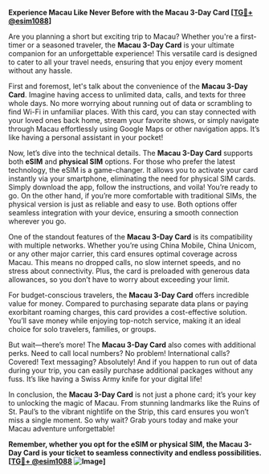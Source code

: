 **Experience Macau Like Never Before with the Macau 3-Day Card [[TG💪+ @esim1088](https://t.me/s/esim1088)]**

Are you planning a short but exciting trip to Macau? Whether you're a first-timer or a seasoned traveler, the **Macau 3-Day Card** is your ultimate companion for an unforgettable experience! This versatile card is designed to cater to all your travel needs, ensuring that you enjoy every moment without any hassle.

First and foremost, let's talk about the convenience of the **Macau 3-Day Card**. Imagine having access to unlimited data, calls, and texts for three whole days. No more worrying about running out of data or scrambling to find Wi-Fi in unfamiliar places. With this card, you can stay connected with your loved ones back home, stream your favorite shows, or simply navigate through Macau effortlessly using Google Maps or other navigation apps. It’s like having a personal assistant in your pocket!

Now, let’s dive into the technical details. The **Macau 3-Day Card** supports both **eSIM** and **physical SIM** options. For those who prefer the latest technology, the eSIM is a game-changer. It allows you to activate your card instantly via your smartphone, eliminating the need for physical SIM cards. Simply download the app, follow the instructions, and voila! You’re ready to go. On the other hand, if you’re more comfortable with traditional SIMs, the physical version is just as reliable and easy to use. Both options offer seamless integration with your device, ensuring a smooth connection wherever you go.

One of the standout features of the **Macau 3-Day Card** is its compatibility with multiple networks. Whether you’re using China Mobile, China Unicom, or any other major carrier, this card ensures optimal coverage across Macau. This means no dropped calls, no slow internet speeds, and no stress about connectivity. Plus, the card is preloaded with generous data allowances, so you don’t have to worry about exceeding your limit.

For budget-conscious travelers, the **Macau 3-Day Card** offers incredible value for money. Compared to purchasing separate data plans or paying exorbitant roaming charges, this card provides a cost-effective solution. You’ll save money while enjoying top-notch service, making it an ideal choice for solo travelers, families, or groups.

But wait—there’s more! The **Macau 3-Day Card** also comes with additional perks. Need to call local numbers? No problem! International calls? Covered! Text messaging? Absolutely! And if you happen to run out of data during your trip, you can easily purchase additional packages without any fuss. It’s like having a Swiss Army knife for your digital life!

In conclusion, the **Macau 3-Day Card** is not just a phone card; it’s your key to unlocking the magic of Macau. From stunning landmarks like the Ruins of St. Paul’s to the vibrant nightlife on the Strip, this card ensures you won’t miss a single moment. So why wait? Grab yours today and make your Macau adventure unforgettable!

**Remember, whether you opt for the eSIM or physical SIM, the **Macau 3-Day Card** is your ticket to seamless connectivity and endless possibilities. [[TG💪+ @esim1088](https://t.me/s/esim1088) ![Image](https://i.postimg.cc/Y0z9fWf4/image.png)]**